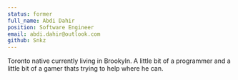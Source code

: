 ```yaml
---
status: former
full_name: Abdi Dahir 
position: Software Engineer
email: abdi.dahir@outlook.com
github: Snkz
---
```

Toronto native currently living in Brookyln. A little bit of a programmer and a little bit of a gamer thats trying to help where he can.
